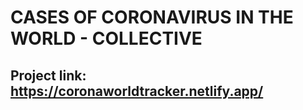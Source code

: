 # CASES OF CORONAVIRUS IN THE WORLD - COLLECTIVE

## Project link: https://coronaworldtracker.netlify.app/


